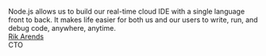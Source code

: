 Node.js allows us to build our real-time cloud IDE with a single language front to back. It makes life easier for both us and our users to write, run, and debug code, anywhere, anytime.  
[Rik Arends](http://c9.io)  
CTO
